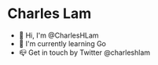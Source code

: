 # Charles Lam

* :wave: Hi, I'm @CharlesHLam
* :seedling: I'm currently learning Go
* :mailbox_closed: Get in touch by Twitter @charleshlam

<!---* :eyes: I'm interested in ...
* :revolving_hearts: I'm looking to collaborate on ...
* Ask me about ...
* Fun fact: ...--->
